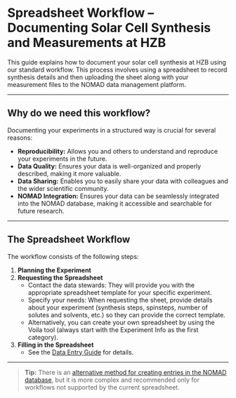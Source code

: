# Spreadsheet Workflow – Documenting Solar Cell Synthesis and Measurements at HZB

This guide explains how to document your solar cell synthesis at HZB using our standard workflow. This process involves using a spreadsheet to record synthesis details and then uploading the sheet along with your measurement files to the NOMAD data management platform.

---

## Why do we need this workflow?

Documenting your experiments in a structured way is crucial for several reasons:

- **Reproducibility:** Allows you and others to understand and reproduce your experiments in the future.
- **Data Quality:** Ensures your data is well-organized and properly described, making it more valuable.
- **Data Sharing:** Enables you to easily share your data with colleagues and the wider scientific community.
- **NOMAD Integration:** Ensures your data can be seamlessly integrated into the NOMAD database, making it accessible and searchable for future research.

---

## The Spreadsheet Workflow

The workflow consists of the following steps:

1. **Planning the Experiment**
2. **Requesting the Spreadsheet**
   - Contact the data stewards: They will provide you with the appropriate spreadsheet template for your specific experiment.
   - Specify your needs: When requesting the sheet, provide details about your experiment (synthesis steps, spinsteps, number of solutes and solvents, etc.) so they can provide the correct template.
   - Alternatively, you can create your own spreadsheet by using the Voila tool (always start with the Experiment Info as the first category).
3. **Filling in the Spreadsheet**
   - See the [Data Entry Guide](./01-spreadsheet_workflow.md#data-entry-guide) for details.

---

> **Tip:** There is an [alternative method for creating entries in the NOMAD database](../advanced_user_guide/manual_creation_workflow/create_standard_sample.md), but it is more complex and recommended only for workflows not supported by the current spreadsheet.